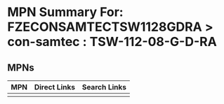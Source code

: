 



# MPN Summary For: FZECONSAMTECTSW1128GDRA > con-samtec : TSW-112-08-G-D-RA

## MPNs
  

|MPN|Direct Links|Search Links|
| :--- | :--- | :--- |
||||

